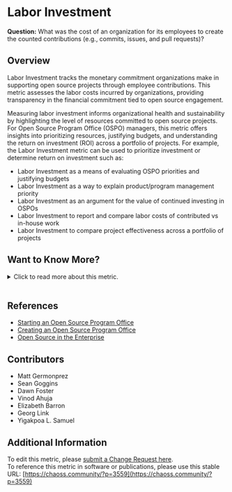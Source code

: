 # Labor Investment

**Question:** What was the cost of an organization for its employees to create the counted contributions (e.g., commits, issues, and pull requests)?

## Overview
Labor Investment tracks the monetary commitment organizations make in supporting open source projects through employee contributions. This metric assesses the labor costs incurred by organizations, providing transparency in the financial commitment tied to open source engagement.

Measuring labor investment informs organizational health and sustainability by highlighting the level of resources committed to open source projects. For Open Source Program Office (OSPO) managers, this metric offers insights into prioritizing resources, justifying budgets, and understanding the return on investment (ROI) across a portfolio of projects. For example, the Labor Investment metric can be used to prioritize investment or determine return on investment such as:

  * Labor Investment as a means of evaluating OSPO priorities and justifying budgets
  * Labor Investment as a way to explain product/program management priority
  * Labor Investment as an argument for the value of continued investing in OSPOs
  * Labor Investment to report and compare labor costs of contributed vs in-house work
  * Labor Investment to compare project effectiveness across a portfolio of projects

## Want to Know More?

<span markdown="1"><details>
<summary>Click to read more about this metric.</summary>

### Data Collection Strategies
- **Quantitative Data:**
  - Count contributions by type (e.g., commits, issues, pull requests).
  - Break down contributions by contributor types (internal vs. external).
  - Track the average hours spent per contribution type and multiply by hourly labor rates to calculate total labor costs.

- **Calculation:**  
  Labor Investment = For each contribution type, sum (Number of contributions * Average labor hours per contribution * Average hourly rate).

### Filters
- **Contributor Types:** Filter by internal vs. external contributors to understand organizational versus community labor.
- **Contribution Types:** Focus on specific contribution types like commits, issues, or pull requests.
- **Project Source:** Differentiate between internal, open-source, or competitor open-source repositories.

### Visualizations
- **Example Visualization:** CSV export with parameterized metrics.  
  ![CSV Export](https://github.com/chaoss/wg-value/blob/main/focus-areas/organizational-value/images/labor-investment_csv.png)  
  *Figure 1: Labor investment visualization using CSV export (CHAOSS, 2023)*

</details></span><br>

## References
- [Starting an Open Source Program Office](https://www.slideshare.net/caniszczyk/starting-an-open-source-program-office-ospo)
- [Creating an Open Source Program Office](https://events19.linuxfoundation.org/wp-content/uploads/2018/07/OSLS_2019-untold-story-of-OSPO.pdf)
- [Open Source in the Enterprise](https://d1.awsstatic.com/Open%20Source/enterprise-oss-book.pdf)

## Contributors
- Matt Germonprez
- Sean Goggins
- Dawn Foster
- Vinod Ahuja
- Elizabeth Barron
- Georg Link
- Yigakpoa L. Samuel

## Additional Information
To edit this metric, please [submit a Change Request here](https://github.com/chaoss/wg-value/blob/main/focus-areas/organizational-value/labor-investment.md).  
To reference this metric in software or publications, please use this stable URL: [https://chaoss.community/?p=3559](https://chaoss.community/?p=3559)

<!-- # For groupings in the knowledge base
Context tags: Open Source, OSPO, Cost Analysis
Keyword tags: Labor Cost, ROI, Contribution Types, Budget Justification
-->
